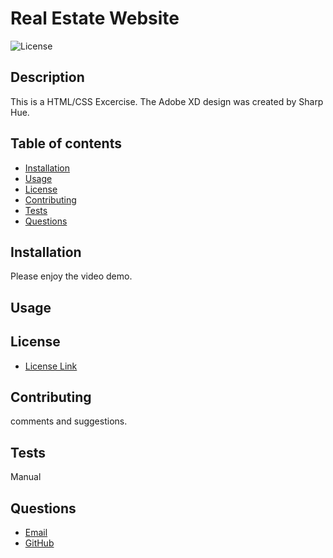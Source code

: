 # Real Estate Website
![License](https://img.shields.io/badge/License-MIT-yellow.svg)   
## Description
  This is a HTML/CSS Excercise. The Adobe XD design was created by Sharp Hue. 







## Table of contents
  * [Installation](#installation)
  * [Usage](#usage)
  * [License](#license)
  * [Contributing](#contributing)
  * [Tests](#tests)
  * [Questions](#questions)
    
## Installation
  Please enjoy the video demo.
 
    
## Usage

    
    
## License
* [License Link](https://opensource.org/license/mit/)
     
## Contributing
  comments and suggestions.
    
    
## Tests
  Manual
    
    
## Questions
   * [Email](mailto:brentjustinhouston@gmail.com)
   * [GitHub](https://github.com/brenthouston)